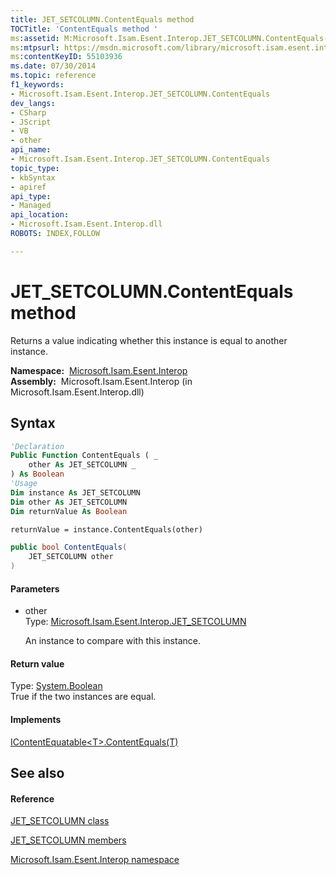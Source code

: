 ```yaml
---
title: JET_SETCOLUMN.ContentEquals method 
TOCTitle: 'ContentEquals method '
ms:assetid: M:Microsoft.Isam.Esent.Interop.JET_SETCOLUMN.ContentEquals(Microsoft.Isam.Esent.Interop.JET_SETCOLUMN)
ms:mtpsurl: https://msdn.microsoft.com/library/microsoft.isam.esent.interop.jet_setcolumn.contentequals(v=EXCHG.10)
ms:contentKeyID: 55103936
ms.date: 07/30/2014
ms.topic: reference
f1_keywords:
- Microsoft.Isam.Esent.Interop.JET_SETCOLUMN.ContentEquals
dev_langs:
- CSharp
- JScript
- VB
- other
api_name: 
- Microsoft.Isam.Esent.Interop.JET_SETCOLUMN.ContentEquals
topic_type: 
- kbSyntax
- apiref
api_type: 
- Managed
api_location: 
- Microsoft.Isam.Esent.Interop.dll
ROBOTS: INDEX,FOLLOW

---
```


# JET_SETCOLUMN.ContentEquals method

Returns a value indicating whether this instance is equal to another instance.

**Namespace:**  [Microsoft.Isam.Esent.Interop](./microsoft.isam.esent.interop-namespace.md)  
**Assembly:**  Microsoft.Isam.Esent.Interop (in Microsoft.Isam.Esent.Interop.dll)

## Syntax

``` vb
'Declaration
Public Function ContentEquals ( _
    other As JET_SETCOLUMN _
) As Boolean
'Usage
Dim instance As JET_SETCOLUMN
Dim other As JET_SETCOLUMN
Dim returnValue As Boolean

returnValue = instance.ContentEquals(other)
```

``` csharp
public bool ContentEquals(
    JET_SETCOLUMN other
)
```

#### Parameters

  - other  
    Type: [Microsoft.Isam.Esent.Interop.JET_SETCOLUMN](./jet-setcolumn-class.md)  
    
    An instance to compare with this instance.

#### Return value

Type: [System.Boolean](/dotnet/api/system.boolean)  
True if the two instances are equal.  

#### Implements

[IContentEquatable\<T\>.ContentEquals(T)](./icontentequatable-t-.contentequals-method.md)  

## See also

#### Reference

[JET_SETCOLUMN class](./jet-setcolumn-class.md)

[JET_SETCOLUMN members](./jet-setcolumn-members.md)

[Microsoft.Isam.Esent.Interop namespace](./microsoft.isam.esent.interop-namespace.md)